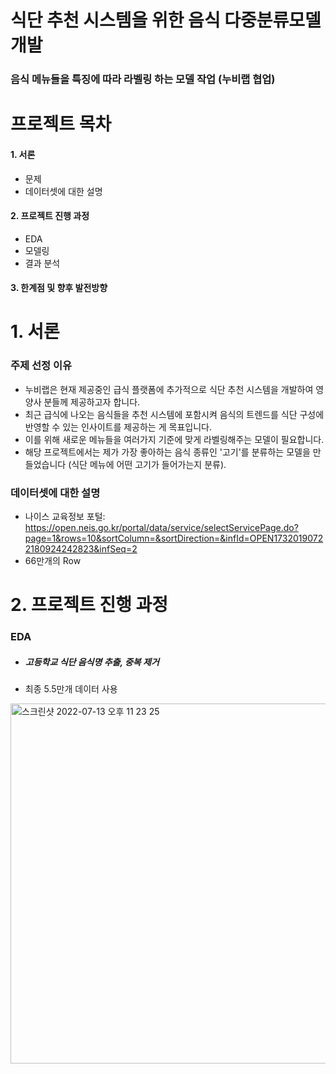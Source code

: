 # 식단 추천 시스템을 위한 음식 다중분류모델 개발 

### 음식 메뉴들을 특징에 따라 라벨링 하는 모델 작업 (누비랩 협업)

# 프로젝트 목차 

#### 1. 서론
- 문제 
- 데이터셋에 대한 설명 

#### 2. 프로젝트 진행 과정 
- EDA 
- 모델링 
- 결과 분석 

#### 3. 한계점 및 향후 발전방향 



# 1. 서론 
### 주제 선정 이유 

- 누비랩은 현재 제공중인 급식 플랫폼에 추가적으로 식단 추천 시스템을 개발하여 영양사 분들께 제공하고자 합니다. 
- 최근 급식에 나오는 음식들을 추천 시스템에 포함시켜 음식의 트렌드를 식단 구성에 반영할 수 있는 인사이트를 제공하는 게 목표입니다.  
- 이를 위해 새로운 메뉴들을 여러가지 기준에 맞게 라벨링해주는 모델이 필요합니다. 
- 해당 프로젝트에서는 제가 가장 좋아하는 음식 종류인 '고기'를 분류하는 모델을 만들었습니다 (식단 메뉴에 어떤 고기가 들어가는지 분류).   

### 데이터셋에 대한 설명 

- 나이스 교육정보 포털: https://open.neis.go.kr/portal/data/service/selectServicePage.do?page=1&rows=10&sortColumn=&sortDirection=&infId=OPEN17320190722180924242823&infSeq=2
- 66만개의 Row 


# 2. 프로젝트 진행 과정 
### EDA 
- ##### 고등학교 식단 음식명 추출, 중복 제거
- 최종 5.5만개 데이터 사용 
<img width="576" alt="스크린샷 2022-07-13 오후 11 23 25" src="https://user-images.githubusercontent.com/90128775/178757464-92ead640-3bb0-4630-b371-daabd4334c49.png">



